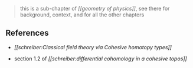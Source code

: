
> this is a sub-chapter of _[[geometry of physics]]_, see there for background, context, and for all the other chapters

## References

* _[[schreiber:Classical field theory via Cohesive homotopy types]]_

* section 1.2 of _[[schreiber:differential cohomology in a cohesive topos]]_